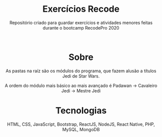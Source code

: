 <h1 align="center">Exercícios Recode</h1>
<p align="center">Repositório criado para guardar exercícios e atividades menores feitas durante o bootcamp RecodePro 2020</p>
</br>
<h1 align="center">Sobre</h1>
<p align="center">As pastas na raíz são os módulos do programa, que fazem alusão a títulos Jedi de Star Wars.</p>
<p align="center">A ordem do módulo mais básico ao mais avançado é Padawan -> Cavaleiro Jedi -> Mestre Jedi</p>
<h1 align="center">Tecnologias</h1>
<p align="center">HTML, CSS, JavaScript, Bootstrap, ReactJS, NodeJS, React Native, PHP, MySQL, MongoDB</p>
